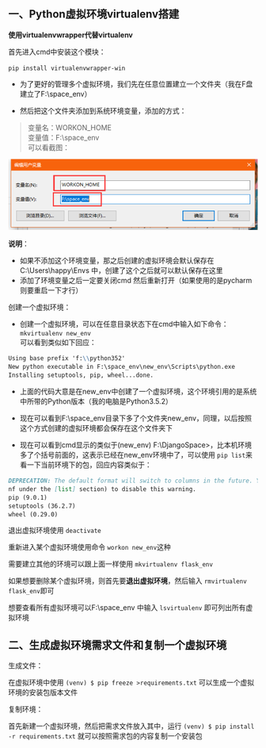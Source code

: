 ## 一、Python虚拟环境virtualenv搭建

**使用virtualenvwrapper代替virtualenv**

首先进入cmd中安装这个模块：

`pip install virtualenvwrapper-win`

- 为了更好的管理多个虚拟环境，我们先在任意位置建立一个文件夹（我在F盘建立了F:\space_env）

- 然后把这个文件夹添加到系统环境变量，添加的方式：
>变量名：WORKON_HOME </br> 变量值：F:\space_env
</br>可以看截图：

![环境变量](https://github.com/Hopetree/Notebook/blob/master/screenshots/virtualenv001.png)

**说明**：
- 如果不添加这个环境变量，那之后创建的虚拟环境会默认保存在C:\Users\happy\Envs 中，创建了这个之后就可以默认保存在这里
- 添加了环境变量之后一定要关闭cmd 然后重新打开（如果使用的是pycharm则要重启一下才行）

创建一个虚拟环境：
- 创建一个虚拟环境，可以在任意目录状态下在cmd中输入如下命令：`mkvirtualenv new_env`
</br>可以看到类似如下回应：
```markdown
Using base prefix 'f:\\python352'
New python executable in F:\space_env\new_env\Scripts\python.exe
Installing setuptools, pip, wheel...done.
```
- 上面的代码大意是在new_env中创建了一个虚拟环境，这个环境引用的是系统中所带的Python版本（我的电脑是Python3.5.2）

- 现在可以看到F:\space_env目录下多了个文件夹new_env，同理，以后按照这个方式创建的虚拟环境都会保存在这个文件夹下

- 现在可以看到cmd显示的类似于(new_env) F:\DjangoSpace>，比本机环境多了个括号前面的，这表示已经在new_env环境中了，可以使用 `pip list`来看一下当前环境下的包，回应内容类似于：
```markdown
DEPRECATION: The default format will switch to columns in the future. You can use --format=(legacy|columns) (or define a format=(legacy|columns) in your pip.co
nf under the [list] section) to disable this warning.
pip (9.0.1)
setuptools (36.2.7)
wheel (0.29.0)
```
退出虚拟环境使用 `deactivate`

重新进入某个虚拟环境使用命令 `workon new_env`这种

需要建立其他的环境可以跟上面一样使用 `mkvirtualenv flask_env`

如果想要删除某个虚拟环境，则首先要**退出虚拟环境**，然后输入 `rmvirtualenv flask_env`即可

想要查看所有虚拟环境可以F:\space_env 中输入 `lsvirtualenv` 即可列出所有虚拟环境

## 二、生成虚拟环境需求文件和复制一个虚拟环境
生成文件：

在虚拟环境中使用 `(venv) $ pip freeze >requirements.txt` 可以生成一个虚拟环境的安装包版本文件

复制环境：

首先新建一个虚拟环境，然后把需求文件放入其中，运行 `(venv) $ pip install -r requirements.txt` 就可以按照需求包的内容复制一个安装包
